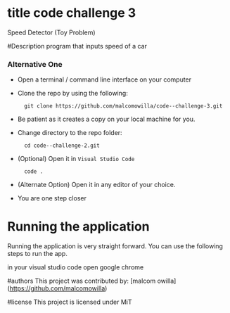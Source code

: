 # title code challenge 3


Speed Detector (Toy Problem)

#Description
program that inputs speed of a car


### Alternative One

- Open a terminal / command line interface on your computer
- Clone the repo by using the following:

        git clone https://github.com/malcomowilla/code--challenge-3.git

- Be patient as it creates a copy on your local machine for you.
- Change directory to the repo folder:

        cd code--challenge-2.git
- (Optional) Open it in ``Visual Studio Code``

        code .

- (Alternate Option) Open it in any editor of your choice.
-  You are one step closer 

# Running the application

Running the application is very straight forward. You can use the following steps to run the app.

in your visual studio code open google chrome



















#authors
This project was contributed by:
[malcom owilla] (https://github.com/malcomowilla)

#license
This project is licensed under MiT

